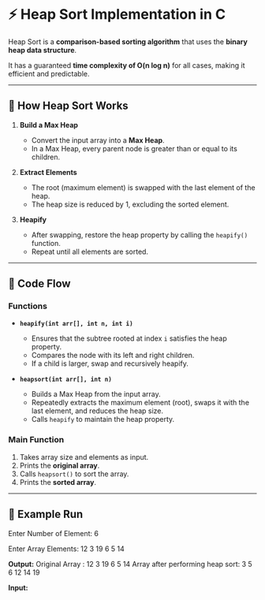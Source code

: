 # ⚡ Heap Sort Implementation in C

Heap Sort is a **comparison-based sorting algorithm** that uses the **binary heap data structure**.  

It has a guaranteed **time complexity of O(n log n)** for all cases, making it efficient and predictable.

---

## 📌 How Heap Sort Works

1. **Build a Max Heap**  
   - Convert the input array into a **Max Heap**.  
   - In a Max Heap, every parent node is greater than or equal to its children.  

2. **Extract Elements**  
   - The root (maximum element) is swapped with the last element of the heap.  
   - The heap size is reduced by 1, excluding the sorted element.  

3. **Heapify**  
   - After swapping, restore the heap property by calling the `heapify()` function.  
   - Repeat until all elements are sorted.  

---

## 🧩 Code Flow

### Functions

- **`heapify(int arr[], int n, int i)`**
  - Ensures that the subtree rooted at index `i` satisfies the heap property.  
  - Compares the node with its left and right children.  
  - If a child is larger, swap and recursively heapify.

- **`heapsort(int arr[], int n)`**
  - Builds a Max Heap from the input array.  
  - Repeatedly extracts the maximum element (root), swaps it with the last element, and reduces the heap size.  
  - Calls `heapify` to maintain the heap property.  

### Main Function
1. Takes array size and elements as input.  
2. Prints the **original array**.  
3. Calls `heapsort()` to sort the array.  
4. Prints the **sorted array**.

---

## 🧮 Example Run
Enter Number of Element: 6

Enter Array Elements: 12 3 19 6 5 14


**Output:**
Original Array : 12 3 19 6 5 14
Array after performing heap sort: 3 5 6 12 14 19

**Input:**
